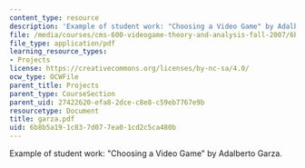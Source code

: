 ```yaml
---
content_type: resource
description: 'Example of student work: "Choosing a Video Game" by Adalberto Garza.'
file: /media/courses/cms-600-videogame-theory-and-analysis-fall-2007/6b8b5a191c837d077ea01cd2c5ca480b_garza.pdf
file_type: application/pdf
learning_resource_types:
- Projects
license: https://creativecommons.org/licenses/by-nc-sa/4.0/
ocw_type: OCWFile
parent_title: Projects
parent_type: CourseSection
parent_uid: 27422620-efa8-2dce-c8e8-c59eb7767e9b
resourcetype: Document
title: garza.pdf
uid: 6b8b5a19-1c83-7d07-7ea0-1cd2c5ca480b
---
```

Example of student work: "Choosing a Video Game" by Adalberto Garza.